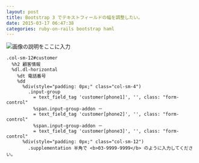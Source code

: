```yaml
---
layout: post
title: Bootstrap 3 でテキストフィールドの幅を調整したい。
date: 2015-03-17 06:47:38
categories: ruby-on-rails bootstrap haml
---
```

<!-- {% raw %} -->
<p><img src="https://i.stack.imgur.com/DeRnl.png" alt="画像の説明をここに入力"></p>

<pre><code>.col-sm-12#customer
  %h2 顧客情報
  %dl.dl-horizontal
    %dt 電話番号
    %dd
      %div(style="padding: 0px;" class="col-sm-4")
        .input-group
          = text_field_tag 'customer[phone1]', '', class: "form-control"
          %span.input-group-addon －
          = text_field_tag 'customer[phone2]', '', class: "form-control"
          %span.input-group-addon －
          = text_field_tag 'customer[phone3]', '', class: "form-control"
      %div(style="padding: 0px;" class="col-sm-12")
        .supplementation 半角で &lt;b&gt;03-9999-9999&lt;/b&gt; のように入力してください。
</code></pre>
<!-- {% endraw %} -->

